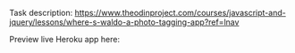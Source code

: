 Task description: https://www.theodinproject.com/courses/javascript-and-jquery/lessons/where-s-waldo-a-photo-tagging-app?ref=lnav

Preview live Heroku app here: 
